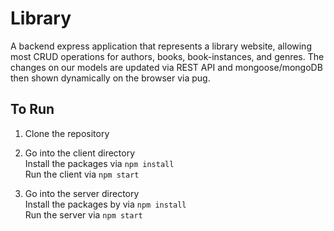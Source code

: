 # Library

A backend express application that represents a library website, allowing most CRUD operations for authors, books, book-instances, and genres. The changes on our models are updated via REST API and mongoose/mongoDB then shown dynamically on the browser via pug.

## To Run

1) Clone the repository

2) Go into the client directory \
Install the packages via `npm install` \
Run the client via `npm start`

3) Go into the server directory \
Install the packages by via `npm install` \
Run the server via `npm start`

